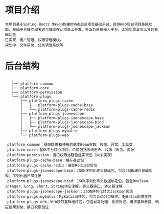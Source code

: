 # 项目介绍
    本项目基于Spring Boot2 Maven构建的Web后台项目基础平台，提供Web后台项目基础功能，基础平台独立部署也可继续在此项目上开发。各业务系统接入平台，无需实现业务无关的基础功能
    已实现：用户管理、权限管理模块。
    规划中：文件系统、任务调度系统等
    
# 后台结构
       .
       ├── platform-common
       ├── platform-core
       ├── platform-permission
       └── platform-plugs
           ├── platform-plugs-cache
           │   ├── platform-plugs-cache-base
           │   └── platform-plugs-cache-redis
           ├── platform-plugs-jsonescape
           │   ├── platform-plugs-jsonescape-base
           │   ├── platform-plugs-jsonescape-bind
           │   └── platform-plugs-jsonescape-jackson
           ├── platform-plugs-mybatis
           └── platform-plugs-web
           
     platform-common：框架提供和使用的基本Bean参数、枚举、异常、工具类
     platform-core：基础平台核心项目，目前包括系统用户、权限（角色、资源）
     platform-permission：接口权限远程验证实现包（尚未实现）
     platform-plugs-cache-base：缓存基础包
     platform-plugs-cache-redis：缓存Redis实现包
     platform-plugs-jsonescape-base：JSON序列化转义基础包，包含JSON缓存基础实现、序列化器扫描注册
     platform-plugs-jsonescape-bind：JSON序列化转义数据绑定包。包含Boolean、Integer、Long、Short、String绑定注解，转义器接口、转义器注解
     platform-plugs-jsonescape-jackson：JSON序列化转义Jackson实现
     platform-plugs-mybatis：MyBatis组件包，包含自动分页插件、MyBatis配置文件
     platform-plugs-web：Web项目基础组件包，包含异常处理、访问凭证、请求基础参数、响应结果封装、接口权限验证
